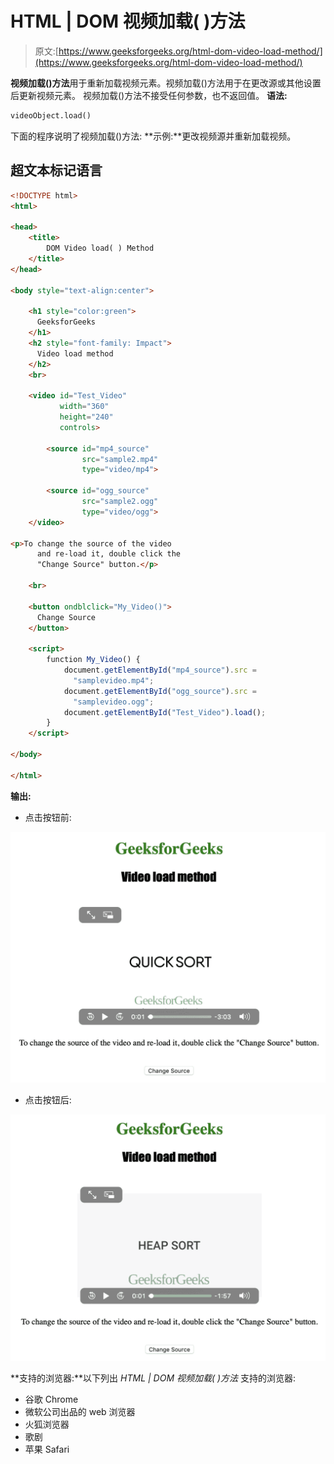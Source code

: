 # HTML | DOM 视频加载( )方法

> 原文:[https://www.geeksforgeeks.org/html-dom-video-load-method/](https://www.geeksforgeeks.org/html-dom-video-load-method/)

**视频加载()方法**用于重新加载视频元素。视频加载()方法用于在更改源或其他设置后更新视频元素。
视频加载()方法不接受任何参数，也不返回值。
**语法:**

```html
videoObject.load()
```

下面的程序说明了视频加载()方法:
**示例:**更改视频源并重新加载视频。

## 超文本标记语言

```html
<!DOCTYPE html>
<html>

<head>
    <title>
        DOM Video load( ) Method
    </title>
</head>

<body style="text-align:center">

    <h1 style="color:green">
      GeeksforGeeks
    </h1>
    <h2 style="font-family: Impact">
      Video load method
    </h2>
    <br>

    <video id="Test_Video"
           width="360"
           height="240"
           controls>

        <source id="mp4_source"
                src="sample2.mp4"
                type="video/mp4">

        <source id="ogg_source"
                src="sample2.ogg"
                type="video/ogg">
    </video>

<p>To change the source of the video
      and re-load it, double click the
      "Change Source" button.</p>

    <br>

    <button ondblclick="My_Video()">
      Change Source
    </button>

    <script>
        function My_Video() {
            document.getElementById("mp4_source").src =
              "samplevideo.mp4";
            document.getElementById("ogg_source").src =
              "samplevideo.ogg";
            document.getElementById("Test_Video").load();
        }
    </script>

</body>

</html>
```

**输出:**

*   点击按钮前:

![](img/4eda817bd9c051da82c611de51a0b98b.png)

*   点击按钮后:

![](img/879a2b2b463c2c2048ecce6ed64b0c3f.png)

**支持的浏览器:**以下列出 *HTML | DOM 视频加载( )方法*
支持的浏览器:

*   谷歌 Chrome
*   微软公司出品的 web 浏览器
*   火狐浏览器
*   歌剧
*   苹果 Safari